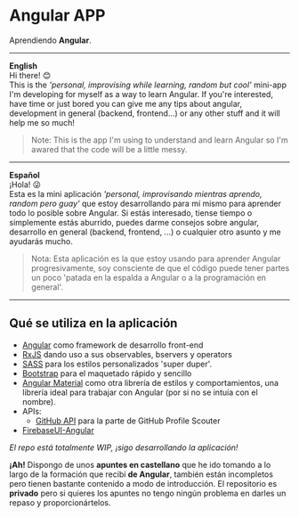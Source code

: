 # Angular APP

Aprendiendo **Angular**.  

----

**English**  
Hi there! 😊  
This is the *'personal, improvising while learning, random but cool'* mini-app I'm developing for myself as a way to learn Angular. If you're interested, have time or just bored you can give me any tips about angular, development in general (backend, frontend...) or any other stuff and it will help me so much!  

> Note: This is the app I'm using to understand and learn Angular so I'm awared that the code will be a little messy.  



----

**Español**  
¡Hola! 😜  
Esta es la mini aplicación *'personal, improvisando mientras aprendo, random pero guay'* que estoy desarrollando para mí mismo para aprender todo lo posible sobre Angular. Si estás interesado, tiense tiempo o simplemente estás aburrido, puedes darme consejos sobre angular, desarrollo en general (backend, frontend, ...) o cualquier otro asunto y me ayudarás mucho.  

> Nota: Esta aplicación es la que estoy usando para aprender Angular progresivamente, soy consciente de que el código puede tener partes un poco 'patada en la espalda a Angular o a la programación en general'.  

----

## Qué se utiliza en la aplicación

- [Angular](https://angular.io/) como framework de desarrollo front-end
- [RxJS](https://rxjs.dev/) dando uso a sus observables, bservers y operators
- [SASS](https://sass-lang.com/) para los estilos personalizados 'super duper'.
- [Bootstrap](https://getbootstrap.com/) para el maquetado rápido y sencillo
- [Angular Material](https://next.material.angular.io/) como otra librería de estilos y comportamientos, una librería ideal para trabajar con Angular (por si no se intuía con el nombre).
- APIs:
  - [GitHub API](https://docs.github.com/en/rest) para la parte de GitHub Profile Scouter  
- [FirebaseUI-Angular](https://github.com/RaphaelJenni/FirebaseUI-Angular)

*El repo está totalmente WIP, ¡sigo desarrollando la aplicación!*


**¡Ah!** Dispongo de unos **apuntes en castellano** que he ido tomando a lo largo de la formación que recibí **de Angular**, también están incompletos pero tienen bastante contenido a modo de introducción. El repositorio es **privado** pero si quieres los apuntes no tengo ningún problema en darles un repaso y proporcionártelos.  